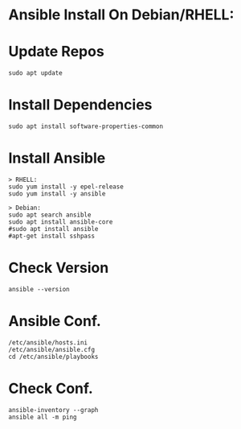 # Ansible Install On Debian/RHELL:

# Update Repos
```
sudo apt update
```
# Install Dependencies
```
sudo apt install software-properties-common
```
# Install Ansible
```
> RHELL:
sudo yum install -y epel-release
sudo yum install -y ansible

> Debian:
sudo apt search ansible
sudo apt install ansible-core
#sudo apt install ansible
#apt-get install sshpass
```
# Check Version
```
ansible --version
```
# Ansible Conf.
```
/etc/ansible/hosts.ini
/etc/ansible/ansible.cfg
cd /etc/ansible/playbooks
```
# Check Conf.
```
ansible-inventory --graph
ansible all -m ping
```
